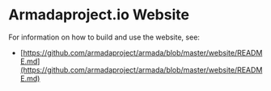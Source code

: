 # Armadaproject.io Website

For information on how to build and use the website, see:

* [https://github.com/armadaproject/armada/blob/master/website/README.md](https://github.com/armadaproject/armada/blob/master/website/README.md)
